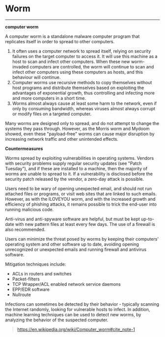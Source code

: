 # Worm
- - -
**computer worm**

  A computer worm is a standalone malware computer program that replicates itself in order to spread to other computers.
  1. It often uses a computer network to spread itself, 
  relying on security failures on the target computer to access it. It will use this machine as a host to scan and infect other computers. When these new worm-invaded computers are controlled, 
  the worm will continue to scan and infect other computers using these computers as hosts, and this behaviour will continue.
  2. Computer worms use recursive methods to copy themselves without host programs and distribute themselves based on exploiting the advantages of exponential growth, thus controlling and infecting more and more computers in a short time.
  3. Worms almost always cause at least some harm to the network, even if only by consuming bandwidth, whereas viruses almost always corrupt or modify files on a targeted computer. 

Many worms are designed only to spread, and do not attempt to change the systems they pass through. However, as the Morris worm and Mydoom showed, even these "payload-free" worms can cause major disruption by increasing network traffic and other unintended effects.

**Countermeasures**

Worms spread by exploiting vulnerabilities in operating systems. Vendors with security problems supply regular security updates (see "Patch Tuesday"), and if these are installed to a machine, then the majority of worms are unable to spread to it. If a vulnerability is disclosed before the security patch released by the vendor, a zero-day attack is possible.

Users need to be wary of opening unexpected email, and should not run attached files or programs, or visit web sites that are linked to such emails. However, as with the ILOVEYOU worm, and with the increased growth and efficiency of phishing attacks, it remains possible to trick the end-user into running malicious code.

Anti-virus and anti-spyware software are helpful, but must be kept up-to-date with new pattern files at least every few days. The use of a firewall is also recommended.

Users can minimize the threat posed by worms by keeping their computers' operating system and other software up to date, avoiding opening unrecognized or unexpected emails and running firewall and antivirus software.

Mitigation techniques include:

 + ACLs in routers and switches
 + Packet-filters
 + TCP Wrapper/ACL enabled network service daemons
 + EPP/EDR software
 + Nullroute

Infections can sometimes be detected by their behavior - typically scanning the Internet randomly, looking for vulnerable hosts to infect. In addition, machine learning techniques can be used to detect new worms, by analyzing the behavior of the suspected computer.

> https://en.wikipedia.org/wiki/Computer_worm#cite_note-1
